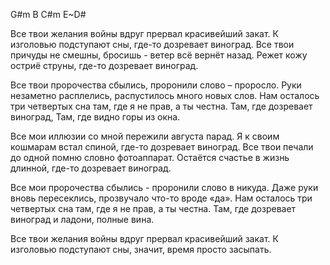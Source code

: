 G#m B C#m E~D#

Все твои желания войны
вдруг прервал красивейший закат.
К изголовью подступают сны,
где-то дозревает виноград.
Все твои причуды не смешны,
бросишь - ветер всё вернёт назад.
Режет кожу остриё струны,
где-то дозревает виноград.

Все твои пророчества сбылись,
проронили слово – проросло.
Руки незаметно расплелись,
распустилось много новых слов.
Нам осталось три четвертых сна
там, где я не прав, а ты честна.
Там, где дозревает виноград,
Там, где видно горы из окна.

Все мои иллюзии со мной
пережили августа парад.
Я к своим кошмарам встал спиной,
где-то дозревает виноград.
Все твои печали до одной
помню словно фотоаппарат.
Остаётся счастье в жизнь длинной,
где-то дозревает виноград.

Все мои пророчества сбылись -
проронили слово в никуда.
Даже руки вновь пересеклись,
прозвучало что-то вроде «да».
Нам осталось три четвертых сна
там, где я не прав, а ты честна.
Там, где дозревает виноград
и ладони, полные вина.

Все твои желания войны
вдруг прервал красивейший закат.
К изголовью подступают сны,
значит, время просто засыпать.